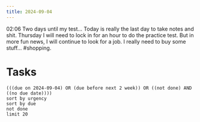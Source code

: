 ```yaml
---
title: 2024-09-04
---
```

02:06 Two days until my test... Today is really the last day to take notes and shit. Thursday I will need to lock in for an hour to do the practice test. But in more fun news, I will continue to look for a job. I really need to buy some stuff... #shopping. 
# Tasks
```tasks
(((due on 2024-09-04) OR (due before next 2 week)) OR ((not done) AND ((no due date))))
sort by urgency
sort by due
not done
limit 20
```